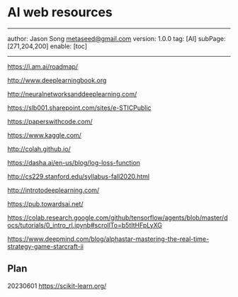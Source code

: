 # AI web resources
---
author: Jason Song <metaseed@gmail.com>
version: 1.0.0
tag: [AI]
subPage: [271,204,200]
enable: [toc]

---
https://i.am.ai/roadmap/

http://www.deeplearningbook.org

http://neuralnetworksanddeeplearning.com/

https://slb001.sharepoint.com/sites/e-STICPublic

https://paperswithcode.com/

https://www.kaggle.com/

http://colah.github.io/

https://dasha.ai/en-us/blog/log-loss-function

http://cs229.stanford.edu/syllabus-fall2020.html

http://introtodeeplearning.com/

https://pub.towardsai.net/

https://colab.research.google.com/github/tensorflow/agents/blob/master/docs/tutorials/0_intro_rl.ipynb#scrollTo=b5tItHFpLyXG

https://www.deepmind.com/blog/alphastar-mastering-the-real-time-strategy-game-starcraft-ii
## Plan

20230601
https://scikit-learn.org/